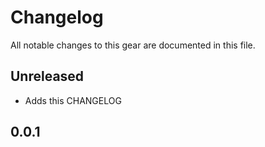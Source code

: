 # Changelog

All notable changes to this gear are documented in this file.

## Unreleased

* Adds this CHANGELOG

## 0.0.1
